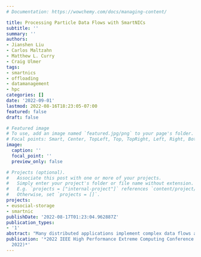 ```yaml
---
# Documentation: https://wowchemy.com/docs/managing-content/

title: Processing Particle Data Flows with SmartNICs
subtitle: ''
summary: ''
authors:
- Jianshen Liu
- Carlos Maltzahn
- Matthew L. Curry
- Craig Ulmer
tags:
- smartnics
- offloading
- datamanagement
- hpc
categories: []
date: '2022-09-01'
lastmod: 2022-08-16T18:23:05-07:00
featured: false
draft: false

# Featured image
# To use, add an image named `featured.jpg/png` to your page's folder.
# Focal points: Smart, Center, TopLeft, Top, TopRight, Left, Right, BottomLeft, Bottom, BottomRight.
image:
  caption: ''
  focal_point: ''
  preview_only: false

# Projects (optional).
#   Associate this post with one or more of your projects.
#   Simply enter your project's folder or file name without extension.
#   E.g. `projects = ["internal-project"]` references `content/project/deep-learning/index.md`.
#   Otherwise, set `projects = []`.
projects:
- eusocial-storage
- smartnic
publishDate: '2022-08-17T01:23:04.962887Z'
publication_types:
- '1'
abstract: "Many distributed applications implement complex data flows and need a flexible mechanism for routing data between producers and consumers. Recent advances in programmable network interface cards, or SmartNICs, represent an opportunity to offload data-flow tasks into the network fabric, thereby freeing the hosts to perform other work. System architects in this space face multiple questions about the best way to leverage SmartNICs as processing elements in data flows. In this paper, we advocate the use of Apache Arrow as a foundation to implement data flow tasks on SmartNICs. We report on our experience adapting a partitioning algorithm for particle data to Apache Arrow and measure the on-card processing performance for the BlueField-2 SmartNIC. Our experiments confirm that the BlueField-2's (de)compression hardware can have a significant impact on in-transit workflows where data must be unpacked, processed, and repacked."
publication: '*2022 IEEE High Performance Extreme Computing Conference (IEEE HPEC
  2022)*'
---
```

